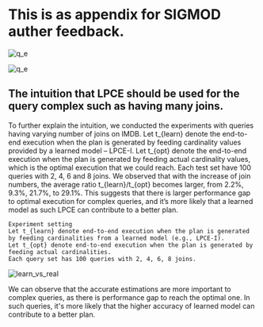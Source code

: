 # This is as appendix for SIGMOD auther feedback.

![q_e](https://user-images.githubusercontent.com/52020936/171157120-49d6b894-e9d2-4b41-bd28-560bc5284663.png)

![q_e](https://user-images.githubusercontent.com/52020936/171160080-6c6e4d73-ceda-4b74-8b59-fe75f8663d91.png)

## The intuition that LPCE should be used for the query complex such as having many joins. 
To further explain the intuition, we conducted the experiments with queries having varying number of joins on IMDB. Let t_{learn} denote the end-to-end execution when the plan is generated by feeding cardinality values provided by a learned model – LPCE-I.  Let t_{opt} denote the end-to-end execution when the plan is generated by feeding actual cardinality values, which is the optimal execution that we could reach.  Each test set have 100 queries with 2, 4, 6 and 8 joins. We observed that with the increase of join numbers, the average ratio t_{learn}/t_{opt} becomes larger, from 2.2%, 9.3%, 21.7%, to 29.1%. This suggests that there is larger performance gap to optimal execution for complex queries, and it’s more likely that a learned model as such LPCE can contribute to a better plan. 
```
Experiment setting
Let t_{learn} denote end-to-end execution when the plan is generated by feeding cardinalities from a learned model (e.g., LPCE-I).
Let t_{opt} denote end-to-end execution when the plan is generated by feeding actual cardinalities.  
Each query set has 100 queries with 2, 4, 6, 8 joins.
```
![learn_vs_real](https://user-images.githubusercontent.com/52020936/170882637-b9e3f3e3-b1e9-498c-8bef-721fdb304ba4.png)

We can observe that the accurate estimations are more important to complex queries, as there is performance gap to reach the optimal one.
In such queries, it's more likely that the higher accuracy of learned model can contribute to a better plan.

